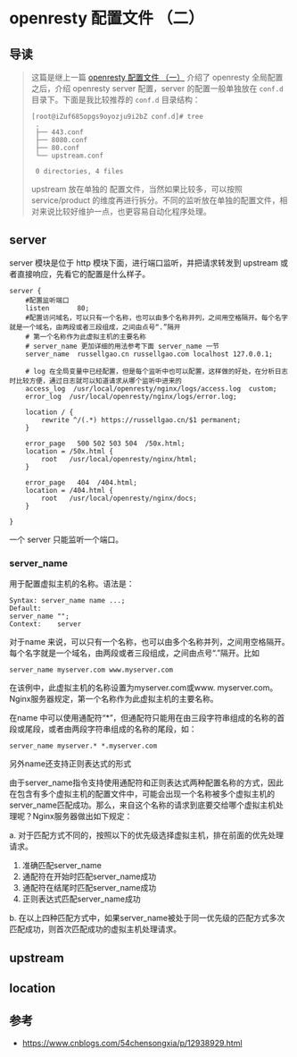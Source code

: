 # openresty 配置文件 （二）


## 导读
> 这篇是继上一篇 [openresty 配置文件 （一）](../openresty-nginx.conf) 介绍了 openresty 全局配置之后，介绍
>openresty server 配置，server 的配置一般单独放在 `conf.d` 目录下。下面是我比较推荐的 `conf.d` 目录结构：
> ```
> [root@iZuf685opgs9oyozju9i2bZ conf.d]# tree 
>  .
>  ├── 443.conf
>  ├── 8080.conf
>  ├── 80.conf
>  └── upstream.conf
>  
>  0 directories, 4 files
> ```
> upstream 放在单独的 配置文件，当然如果比较多，可以按照 service/product 的维度再进行拆分。不同的监听放在单独的配置文件，相对来说比较好维护一点，也更容易自动化程序处理。

## server 
server 模块是位于 http 模块下面，进行端口监听，并把请求转发到 upstream 或者直接响应，先看它的配置是什么样子。
```shell script
server {
    #配置监听端口
    listen       80;
    #配置访问域名，可以只有一个名称，也可以由多个名称并列，之间用空格隔开。每个名字就是一个域名，由两段或者三段组成，之间由点号“.”隔开
    # 第一个名称作为此虚拟主机的主要名称
    # server_name 更加详细的用法参考下面 server_name 一节
    server_name  russellgao.cn russellgao.com localhost 127.0.0.1;
    
    # log 在全局变量中已经配置，但是每个监听中也可以配置，这样做的好处，在分析日志时比较方便，通过日志就可以知道请求从哪个监听中进来的
    access_log  /usr/local/openresty/nginx/logs/access.log  custom;
    error_log  /usr/local/openresty/nginx/logs/error.log;
    
    location / {
        rewrite ^/(.*) https://russellgao.cn/$1 permanent;
    }

    error_page   500 502 503 504  /50x.html;
    location = /50x.html {
        root   /usr/local/openresty/nginx/html;
    }

    error_page   404  /404.html;
    location = /404.html {
        root   /usr/local/openresty/nginx/docs;
    }

}
```
一个 server 只能监听一个端口。

### server_name
用于配置虚拟主机的名称。语法是：
```
Syntax:	server_name name ...;
Default:	
server_name "";
Context:	server
```
对于name 来说，可以只有一个名称，也可以由多个名称并列，之间用空格隔开。每个名字就是一个域名，由两段或者三段组成，之间由点号“.”隔开。比如
```
server_name myserver.com www.myserver.com
```
在该例中，此虚拟主机的名称设置为myserver.com或www. myserver.com。Nginx服务器规定，第一个名称作为此虚拟主机的主要名称。

在name 中可以使用通配符“*”，但通配符只能用在由三段字符串组成的名称的首段或尾段，或者由两段字符串组成的名称的尾段，如：
```
server_name myserver.* *.myserver.com
```
另外name还支持正则表达式的形式

由于server_name指令支持使用通配符和正则表达式两种配置名称的方式，因此在包含有多个虚拟主机的配置文件中，可能会出现一个名称被多个虚拟主机的server_name匹配成功。那么，来自这个名称的请求到底要交给哪个虚拟主机处理呢？Nginx服务器做出如下规定：

a. 对于匹配方式不同的，按照以下的优先级选择虚拟主机，排在前面的优先处理请求。
1. 准确匹配server_name
2. 通配符在开始时匹配server_name成功
3. 通配符在结尾时匹配server_name成功
4. 正则表达式匹配server_name成功

b. 在以上四种匹配方式中，如果server_name被处于同一优先级的匹配方式多次匹配成功，则首次匹配成功的虚拟主机处理请求。

## upstream

## location

## 参考
- https://www.cnblogs.com/54chensongxia/p/12938929.html


